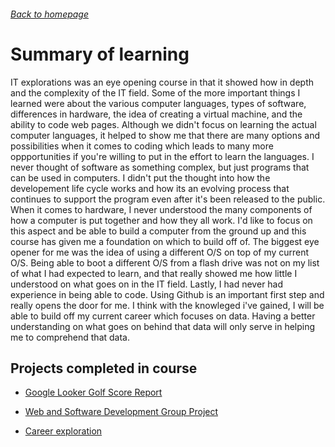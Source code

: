 ###### [Back to homepage](https://waltervue.github.io/)

# Summary of learning

IT explorations was an eye opening course in that it showed how in depth and the complexity of the IT field.  Some of the more important things I learned were about the various computer languages, types of software, differences in hardware, the idea of creating a virtual machine, and the ability to code web pages.  Although we didn't focus on learning the actual computer languages, it helped to show me that there are many options and possibilities when it comes to coding which leads to many more oppportunities if you're willing to put in the effort to learn the languages.  I never thought of software as something complex, but just programs that can be used in computers. I didn't put the thought into how the developement life cycle works and how its an evolving process that continues to support the program even after it's been released to the public.  When it comes to hardware, I never understood the many components of how a computer is put together and how they all work.  I'd like to focus on this aspect and be able to build a computer from the ground up and this course has given me a foundation on which to build off of.  The biggest eye opener for me was the idea of using a different O/S on top of my current O/S.  Being able to boot a different O/S from a flash drive was not on my list of what I had expected to learn, and that really showed me how little I understood on what goes on in the IT field.  Lastly, I had never had experience in being able to code.  Using Github is an important first step and really opens the door for me.  I think with the knowleged i've gained, I will be able to build off my current career which focuses on data.  Having a better understanding on what goes on behind that data will only serve in helping me to comprehend that data.

## Projects completed in course

- [Google Looker Golf Score Report](https://github.com/waltervue/it-explorations/blob/main/Golf_Score_Report.pdf)
  
- [Web and Software Development Group Project](https://github.com/waltervue/it-explorations/raw/refs/heads/main/Career%20Exploration%20Group%20Project%20(1).pptx)

- [Career exploration](https://github.com/waltervue/it-explorations/raw/refs/heads/main/Career%20Exploration.docx)
